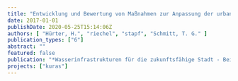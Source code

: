 ```yaml
---
title: "Entwicklung und Bewertung von Maßnahmen zur Anpassung der urbanen Abwasserinfrastruktur an die Zukunft"
date: 2017-01-01
publishDate: 2020-05-25T15:14:06Z
authors: [ "Hürter, H.", "riechel", "stapf", "Schmitt, T. G." ]
publication_types: ["6"]
abstract: ""
featured: false
publication: "*Wasserinfrastrukturen für die zukunftsfähige Stadt - Beiträge aus der INIS-Forschung*"
projects: ["kuras"]
---
```


